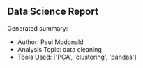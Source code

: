 ## Data Science Report

Generated summary:

- Author: Paul Mcdonald
- Analysis Topic: data cleaning
- Tools Used: ['PCA', 'clustering', 'pandas']
